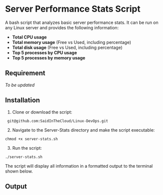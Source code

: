 # Server Performance Stats Script

A bash script that analyzes basic server performance stats. It can be run on any Linux server and provides the following information:

- **Total CPU usage**
- **Total memory usage** (Free vs Used, including percentage)
- **Total disk usage** (Free vs Used, including percentage)
- **Top 5 processes by CPU usage**
- **Top 5 processes by memory usage**

## **Requirement**
*To be updated*

## **Installation**
1. Clone or download the script:
```
 git@github.com:SaidInTheCloud/Linux-DevOps.git
```

2. Navigate to the Server-Stats directory and make the script executable: 
```
chmod +x server-stats.sh
```
3. Run the script:
```
./server-stats.sh
```
The script will display all information in a formatted output to the terminal shown below.

## **Output**



